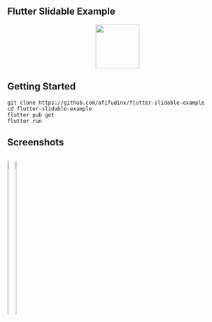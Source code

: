 ## Flutter Slidable Example

<p align="center">
  <img src="https://avatars.githubusercontent.com/u/94339143?v=4" width=100/>
</p>

## Getting Started

```
git clone https://github.com/afifudinx/flutter-slidable-example
cd flutter-slidable-example
flutter pub get
flutter run
```

## Screenshots

<p style="float: left;">
  <img src="https://github.com/afifudinx/Flutter-Example/tree/main/Old/flutter-slidable-example/blob/main/screenshots/1.png" width="30%"/>
  <img src="https://github.com/afifudinx/Flutter-Example/tree/main/Old/flutter-slidable-example/blob/main/screenshots/2.png" width="30%"/>
</p>
